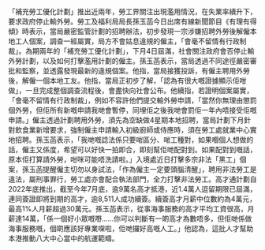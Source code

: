 「補充勞工優化計劃」推出近兩年，勞工界關注出現濫用情況，在失業率續升下，要求政府停止輸外勞。勞工及福利局局長孫玉菡今日出席有線新聞節目《有理有得傾》時表示，當局嚴密監管計劃的招聘辦法，初步發現一宗涉嫌招聘外勞後解僱本地工人個案，調查一經屬實，局方不會姑息違規的僱主，「會毫不留情有行政制裁」。為期兩年的「補充勞工優化計劃」，下月4日屆滿，社會關注政府會否停止輸外勞計劃，以及如何打擊濫用計劃的僱主。孫玉菡表示，當局透過不同途徑嚴密審批和監察，並透露發現最新的違規個案。他指，當局接獲投訴，有僱主聘用外勞後，解僱一個本地工友。他指，當局正初步了解，「認為有很大嘅證據顯示佢咁做」，一旦完成整個調查流程後，會盡快向社會公布。他續指，若證明個案屬實，「會毫不留情有行政制裁」，例如不容許他們提交輸外勞申請，「當然你無理由懲罰個外勞，但佢所有新嘅申請我哋會暫停，同埋佢之後我哋會罰佢一年內唔接受佢嘅申請。」僱主透過計劃聘用外勞，須先為空缺做4星期本地招聘，當局計劃下月針對飲食業新增要求，強制僱主申請輸入初級廚師或侍應時，須在勞工處就業中心實地招聘。孫玉菡表示，「我哋嘅諗法係只要啱區分、啱工種對，如果嗰個人想做的話，僱主又係度，希望可以好快一拍即合，即刻幫佢哋配對到。如果配對到嘅話，原本佢打算請外勞，咁咪可能唔洗請啦。」入境處近日打擊多宗非法「黑工」個案，孫玉菡提醒僱主切勿以身試法，「作為僱主一定要頭腦清醒」，聘用非法勞工是違法，屬刑事罪行，勞工處亦會配合執法部門，全力打擊非法勞工。高才通計劃自2022年底推出，截至今年7月底，逾9萬名高才抵港，近1.4萬人逗留期限已屆滿，連同簽證即將到期的高才，逾8,511人成功續簽。續簽高才月薪中位數約為4萬元，最高1%人月薪超過30萬元。孫玉菡表示，從事海事服務的高才平均工資很高，月薪達14萬，「係一個好小眾嘅嘢……你可以判斷有一啲高才為數唔多，但佢哋係做海事服務嘅，個啲應該好專業㗎啦，佢哋攞好高嘅人工。」他認為，這批人才幫助本港推動八大中心當中的航運範疇。